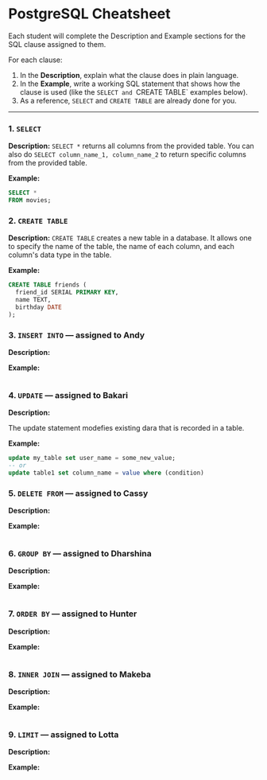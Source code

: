 # PostgreSQL Cheatsheet

Each student will complete the Description and Example sections for the SQL clause assigned to them.

For each clause:

1. In the **Description**, explain what the clause does in plain language.
2. In the **Example**, write a working SQL statement that shows how the clause is used (like the `SELECT and `CREATE TABLE` examples below).
3. As a reference, `SELECT` and `CREATE TABLE` are already done for you. 
   

--------

### 1. `SELECT` 

**Description:** `SELECT *` returns all columns from the provided table. You can also do `SELECT column_name_1, column_name_2` to return specific columns from the provided table. 

**Example:**
```sql
SELECT *
FROM movies;
```

### 2. `CREATE TABLE` 

**Description:** `CREATE TABLE` creates a new table in a database. It allows one to specify the name of the table, the name of each column, and each column's data type in the table.

**Example:**
```sql
CREATE TABLE friends (
  friend_id SERIAL PRIMARY KEY,
  name TEXT,
  birthday DATE
);
```

### 3. `INSERT INTO` — assigned to Andy 

**Description:**

**Example:**
```sql

```

### 4. `UPDATE` — assigned to Bakari

**Description:**

The update statement modefies existing dara that is recorded in a table.

**Example:**
```sql
update my_table set user_name = some_new_value;
-- or
update table1 set column_name = value where (condition)
```

### 5. `DELETE FROM` — assigned to Cassy

**Description:**

**Example:**
```sql

```

### 6. `GROUP BY` — assigned to Dharshina

**Description:**

**Example:**
```sql

```

### 7. `ORDER BY` — assigned to Hunter

**Description:**

**Example:**
```sql

```

### 8. `INNER JOIN` — assigned to Makeba

**Description:**

**Example:**
```sql

```

### 9. `LIMIT` — assigned to Lotta

**Description:**

**Example:**
```sql

```
